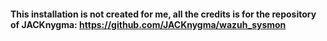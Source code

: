 #### This installation is not created for me, all the credits is for the repository of JACKnygma: https://github.com/JACKnygma/wazuh_sysmon
